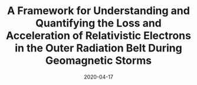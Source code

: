 ---
title: "A Framework for Understanding and Quantifying the Loss and Acceleration of Relativistic Electrons in the Outer Radiation Belt During Geomagnetic Storms"
collection: publications
permalink: /publication/2020-04-17-Murphy
excerpt: ' '
date: 2020-04-17
venue: 'Space Weather'
paperurl: 'https://doi.org/10.1029/2020SW002477'
citation: 'Murphy, K. R., Mann, I. R., Sibeck, D. G., Rae, I. J., Watt, C. E. J., Ozeke, L. G., et al. (2020). A Framework for Understanding and Quantifying the Loss and Acceleration of Relativistic Electrons in the Outer Radiation Belt During Geomagnetic Storms. Space Weather, 18(5).'
---